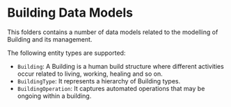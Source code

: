 # Building Data Models

This folders contains a number of data models related to the modelling of
Building and its management.

The following entity types are supported:

- `Building`: A Building is a human build structure
    where different activities occur related to living, working, healing
    and so on. 
- `BuildingType`: It represents a hierarchy
    of Building types. 
- `BuildingOperation`: It captures 
    automated operations that may be ongoing within a building.

